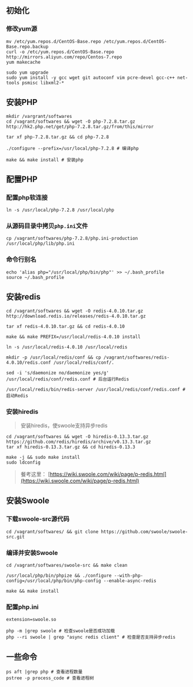 ## 初始化

### 修改yum源
```
mv /etc/yum.repos.d/CentOS-Base.repo /etc/yum.repos.d/CentOS-Base.repo.backup
curl -o /etc/yum.repos.d/CentOS-Base.repo http://mirrors.aliyun.com/repo/Centos-7.repo
yum makecache
```

```
sudo yum upgrade
sudo yum install -y gcc wget git autoconf vim pcre-devel gcc-c++ net-tools psmisc libxml2-*
```

## 安装PHP
```
mkdir /vargrant/softwares
cd /vagrant/softwares && wget -O php-7.2.8.tar.gz http://hk2.php.net/get/php-7.2.8.tar.gz/from/this/mirror

tar xf php-7.2.8.tar.gz && cd php-7.2.8

./configure --prefix=/usr/local/php-7.2.8 # 编译php

make && make install # 安装php
```

## 配置PHP

### 配置php软连接

```
ln -s /usr/local/php-7.2.8 /usr/local/php
```

### 从源码目录中拷贝`php.ini`文件

```
cp /vagrant/softwares/php-7.2.8/php.ini-production /usr/local/php/lib/php.ini
```

### 命令行别名

```
echo 'alias php="/usr/local/php/bin/php"' >> ~/.bash_profile
source ~/.bash_profile
```

## 安装redis

```
cd /vagrant/softwares && wget -O redis-4.0.10.tar.gz http://download.redis.io/releases/redis-4.0.10.tar.gz

tar xf redis-4.0.10.tar.gz && cd redis-4.0.10

make && make PREFIX=/usr/local/redis-4.0.10 install

ln -s /usr/local/redis-4.0.10 /usr/local/redis

mkdir -p /usr/local/redis/conf && cp /vagrant/softwares/redis-4.0.10/redis.conf /usr/local/redis/conf/.

sed -i 's/daemonize no/daemonize yes/g' /usr/local/redis/conf/redis.conf # 后台运行Redis

/usr/local/redis/bin/redis-server /usr/local/redis/conf/redis.conf # 启动Redis
```


### 安装hiredis

> 安装hiredis，使swoole支持异步redis

```
cd /vagrant/softwares && wget -O hiredis-0.13.3.tar.gz https://github.com/redis/hiredis/archive/v0.13.3.tar.gz
tar xf hiredis-0.13.3.tar.gz && cd hiredis-0.13.3

make -j && sudo make install
sudo ldconfig
```
> 餐考这里： [https://wiki.swoole.com/wiki/page/p-redis.html](https://wiki.swoole.com/wiki/page/p-redis.html)

## 安装Swoole


### 下载swoole-src源代码
```
cd /vagrant/softwares/ && git clone https://github.com/swoole/swoole-src.git

```

### 编译并安装Swoole

```
cd /vagrant/softwares/swoole-src && make clean

/usr/local/php/bin/phpize && ./configure --with-php-config=/usr/local/php/bin/php-config --enable-async-redis

make && make install
```

### 配置php.ini

```
extension=swoole.so

php -m |grep swoole # 检查swoole是否成功加载
php --ri swoole | grep "async redis client" # 检查是否支持异步redis
```

## 一些命令

```
ps aft |grep php # 查看进程数量
pstree -p process_code # 查看进程树
```
